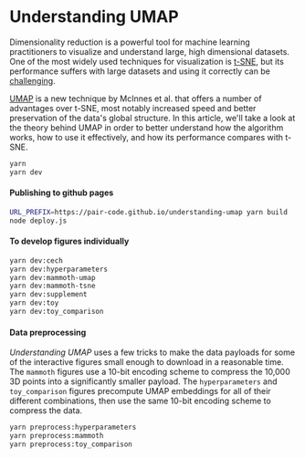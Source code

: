 # Understanding UMAP

Dimensionality reduction is a powerful tool for machine learning practitioners to visualize and understand large, high dimensional datasets. One of the most widely used techniques for visualization is [t-SNE](https://lvdmaaten.github.io/tsne/), but its performance suffers with large datasets and using it correctly can be [challenging](https://distill.pub/2016/misread-tsne/).

[UMAP](https://github.com/lmcinnes/umap) is a new technique by McInnes et al. that offers a number of advantages over t-SNE, most notably increased speed and better preservation of the data's global structure. In this article, we'll take a look at the theory behind UMAP in order to better understand how the algorithm works, how to use it effectively, and how its performance compares with t-SNE.

```bash
yarn
yarn dev
```

#### Publishing to github pages

```bash
URL_PREFIX=https://pair-code.github.io/understanding-umap yarn build
node deploy.js
```

#### To develop figures individually

```bash
yarn dev:cech
yarn dev:hyperparameters
yarn dev:mammoth-umap
yarn dev:mammoth-tsne
yarn dev:supplement
yarn dev:toy
yarn dev:toy_comparison
```

#### Data preprocessing

_Understanding UMAP_ uses a few tricks to make the data payloads for some of the interactive figures small enough to download in a reasonable time. The `mammoth` figures use a 10-bit encoding scheme to compress the 10,000 3D points into a significantly smaller payload. The `hyperparameters` and `toy_comparison` figures precompute UMAP embeddings for all of their different combinations, then use the same 10-bit encoding scheme to compress the data.

```bash
yarn preprocess:hyperparameters
yarn preprocess:mammoth
yarn preprocess:toy_comparison
```
